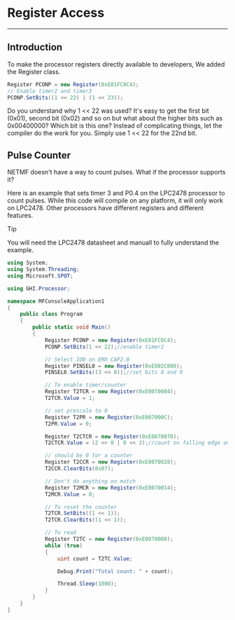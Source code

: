 # Register Access
---

## Introduction
To make the processor registers directly available to developers, We added the Register class.

```cs
Register PCONP = new Register(0xE01FC0C4);
// Enable timer2 and timer3
PCONP.SetBits((1 << 22) | (1 << 23));
```

Do you understand why 1 << 22 was used? It's easy to get the first bit (0x01), second bit (0x02) and so on but what about the higher bits such as 0x00400000? Which bit is this one? Instead of complicating things, let the compiler do the work for you. Simply use 1 << 22 for the 22nd bit.

## Pulse Counter
NETMF doesn't have a way to count pulses. What if the processor supports it?

Here is an example that sets timer 3 and P0.4 on the LPC2478 processor to count pulses. While this code will compile on any platform, it will only work on LPC2478. Other processors have different registers and different features.

> [!Tip]
> You will need the LPC2478 datasheet and manuall to fully understand the example.

```cs
using System;
using System.Threading;
using Microsoft.SPOT;

using GHI.Processor;

namespace MFConsoleApplication1
{
    public class Program
    {
        public static void Main()
        {
            Register PCONP = new Register(0xE01FC0C4);
            PCONP.SetBits(1 << 22);//enable timer2 

            // Select IO0 on EMX CAP2.0
            Register PINSEL0 = new Register(0xE002C000);
            PINSEL0.SetBits((3 << 8));//set bits 8 and 9

            // To enable timer/counter
            Register T2TCR = new Register(0xE0070004);
            T2TCR.Value = 1;

            // set prescale to 0
            Register T2PR = new Register(0xE007000C);
            T2PR.Value = 0;

            Register T2CTCR = new Register(0xE0070070);
            T2CTCR.Value = (2 << 0 | 0 << 2);//count on falling edge and use CAPn.0

            // should be 0 for a counter
            Register T2CCR = new Register(0xE0070028);
            T2CCR.ClearBits(0x07);

            // Don't do anything on match
            Register T2MCR = new Register(0xE0070014);
            T2MCR.Value = 0;

            // To reset the counter
            T2TCR.SetBits((1 << 1));
            T2TCR.ClearBits((1 << 1));

            // To read
            Register T2TC = new Register(0xE0070008);
            while (true)
            {
                uint count = T2TC.Value;

                Debug.Print("Total count: " + count);

                Thread.Sleep(1000);
            }
        }
    }
}
```
